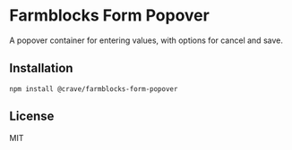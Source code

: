 # Farmblocks Form Popover

A popover container for entering values, with options for cancel and save.

## Installation

```
npm install @crave/farmblocks-form-popover
```

## License

MIT
